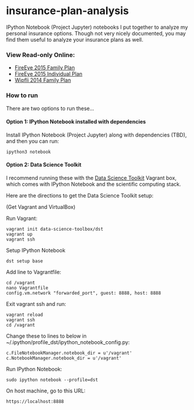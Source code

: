 # insurance-plan-analysis

IPython Notebook (Project Jupyter) notebooks I put together to analyze my personal insurance options. Though not very nicely documented, you may find them useful to analyze your insurance plans as well.

### View Read-only Online:

* [FireEye 2015 Family Plan](http://nbviewer.ipython.org/github/calebmadrigal/insurance-plan-analysis/blob/master/fireeye-insurance-family-2015.ipynb)
* [FireEye 2015 Individual Plan](http://nbviewer.ipython.org/github/calebmadrigal/insurance-plan-analysis/blob/master/fireeye-insurance-individual-2015.ipynb)
* [Wipfli 2014 Family Plan](http://nbviewer.ipython.org/github/calebmadrigal/insurance-plan-analysis/blob/master/WipfliHealthInsurance2014.ipynb)


### How to run

There are two options to run these...

#### Option 1: IPython Notebook installed with dependencies

Install IPython Notebook (Project Jupyter) along with dependencies (TBD), and then you can run:

    ipython3 notebook


#### Option 2: Data Science Toolkit

I recommend running these with the [Data Science Toolkit](http://datasciencetoolbox.org/) Vagrant box, which comes with IPython Notebook and the scientific computing stack.

Here are the directions to get the Data Science Toolkit setup:

(Get Vagrant and VirtualBox)

Run Vagrant:

    vagrant init data-science-toolbox/dst
    vagrant up
    vagrant ssh

Setup IPython Notebook

    dst setup base

Add line to Vagrantfile:

    cd /vagrant
    nano Vagrantfile
    config.vm.network "forwarded_port", guest: 8888, host: 8888

Exit vagrant ssh and run:

    vagrant reload
    vagrant ssh
    cd /vagrant

Change these to lines to below in ~/.ipython/profile_dst/ipython_notebook_config.py:

    c.FileNotebookManager.notebook_dir = u'/vagrant'
    c.NotebookManager.notebook_dir = u'/vagrant'

Run IPython Notebook:

    sudo ipython notebook --profile=dst

On host machine, go to this URL:

    https://localhost:8888

